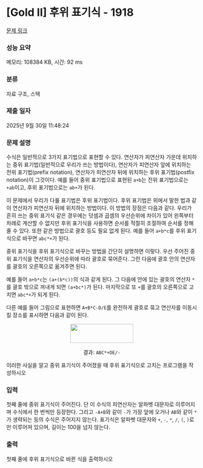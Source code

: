 # [Gold II] 후위 표기식 - 1918 

[문제 링크](https://www.acmicpc.net/problem/1918) 

### 성능 요약

메모리: 108384 KB, 시간: 92 ms

### 분류

자료 구조, 스택

### 제출 일자

2025년 9월 30일 11:48:24

### 문제 설명

<p style="user-select: auto !important;">수식은 일반적으로 3가지 표기법으로 표현할 수 있다. 연산자가 피연산자 가운데 위치하는 중위 표기법(일반적으로 우리가 쓰는 방법이다), 연산자가 피연산자 앞에 위치하는 전위 표기법(prefix notation), 연산자가 피연산자 뒤에 위치하는 후위 표기법(postfix notation)이 그것이다. 예를 들어 중위 표기법으로 표현된 <code style="user-select: auto !important;">a+b</code>는 전위 표기법으로는 <code style="user-select: auto !important;">+ab</code>이고, 후위 표기법으로는 <code style="user-select: auto !important;">ab+</code>가 된다.</p>

<p style="user-select: auto !important;">이 문제에서 우리가 다룰 표기법은 후위 표기법이다. 후위 표기법은 위에서 말한 법과 같이 연산자가 피연산자 뒤에 위치하는 방법이다. 이 방법의 장점은 다음과 같다. 우리가 흔히 쓰는 중위 표기식 같은 경우에는 덧셈과 곱셈의 우선순위에 차이가 있어 왼쪽부터 차례로 계산할 수 없지만 후위 표기식을 사용하면 순서를 적절히 조절하여 순서를 정해줄 수 있다. 또한 같은 방법으로 괄호 등도 필요 없게 된다. 예를 들어 <code style="user-select: auto !important;">a+b*c</code>를 후위 표기식으로 바꾸면 <code style="user-select: auto !important;">abc*+</code>가 된다.</p>

<p style="user-select: auto !important;">중위 표기식을 후위 표기식으로 바꾸는 방법을 간단히 설명하면 이렇다. 우선 주어진 중위 표기식을 연산자의 우선순위에 따라 괄호로 묶어준다. 그런 다음에 괄호 안의 연산자를 괄호의 오른쪽으로 옮겨주면 된다.</p>

<p style="user-select: auto !important;">예를 들어 <code style="user-select: auto !important;">a+b*c</code>는 <code style="user-select: auto !important;">(a+(b*c))</code>의 식과 같게 된다. 그 다음에 안에 있는 괄호의 연산자 <code style="user-select: auto !important;">*</code>를 괄호 밖으로 꺼내게 되면 <code style="user-select: auto !important;">(a+bc*)</code>가 된다. 마지막으로 또 <code style="user-select: auto !important;">+</code>를 괄호의 오른쪽으로 고치면 <code style="user-select: auto !important;">abc*+</code>가 되게 된다.</p>

<p style="user-select: auto !important;">다른 예를 들어 그림으로 표현하면 <code style="user-select: auto !important;">A+B*C-D/E</code>를 완전하게 괄호로 묶고 연산자를 이동시킬 장소를 표시하면 다음과 같이 된다.</p>

<p style="text-align: center; user-select: auto !important;"><img alt="" src="https://upload.acmicpc.net/5aad2feb-d9fc-430a-954d-73a06ba0215f/-/preview/" style="width: 166px; height: 50px; user-select: auto !important;"></p>

<p style="text-align: center; user-select: auto !important;">결과: <code style="user-select: auto !important;">ABC*+DE/-</code></p>

<p style="user-select: auto !important;">이러한 사실을 알고 중위 표기식이 주어졌을 때 후위 표기식으로 고치는 프로그램을 작성하시오</p>

### 입력 

 <p style="user-select: auto !important;">첫째 줄에 중위 표기식이 주어진다. 단 이 수식의 피연산자는 알파벳 대문자로 이루어지며 수식에서 한 번씩만 등장한다. 그리고 <code style="user-select: auto !important;">-A+B</code>와 같이 <code style="user-select: auto !important;">-</code>가 가장 앞에 오거나 <code style="user-select: auto !important;">AB</code>와 같이 <code style="user-select: auto !important;">*</code>가 생략되는 등의 수식은 주어지지 않는다. 표기식은 알파벳 대문자와 <code style="user-select: auto !important;">+</code>, <code style="user-select: auto !important;">-</code>, <code style="user-select: auto !important;">*</code>, <code style="user-select: auto !important;">/</code>, <code style="user-select: auto !important;">(</code>, <code style="user-select: auto !important;">)</code>로만 이루어져 있으며, 길이는 100을 넘지 않는다. </p>

### 출력 

 <p style="user-select: auto !important;">첫째 줄에 후위 표기식으로 바뀐 식을 출력하시오</p>

